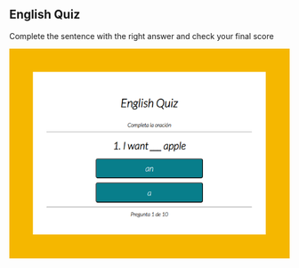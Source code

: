 ## English Quiz

Complete the sentence with the right answer and check your final score

![UI](img/UI.PNG)